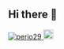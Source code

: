 ## Hi there 👋

<p align="left">
  <a href="https://github.com/perio29/perio29/">
    <img src="https://komarev.com/ghpvc/?username=perio29" alt="perio29" />
  </a>
  <a href="https://github.com/perio">
    <img height="20" src="https://img.shields.io/github/followers/yutkat?label=follow&logo=github&style=flat" />
  </a>
</p>

<!--
**perio29/perio29** is a ✨ _special_ ✨ repository because its `README.md` (this file) appears on your GitHub profile.

Here are some ideas to get you started:

- 🔭 I’m currently working on ...
- 🌱 I’m currently learning ...
- 👯 I’m looking to collaborate on ...
- 🤔 I’m looking for help with ...
- 💬 Ask me about ...
- 📫 How to reach me: ...
- 😄 Pronouns: ...
- ⚡ Fun fact: ...
-->
